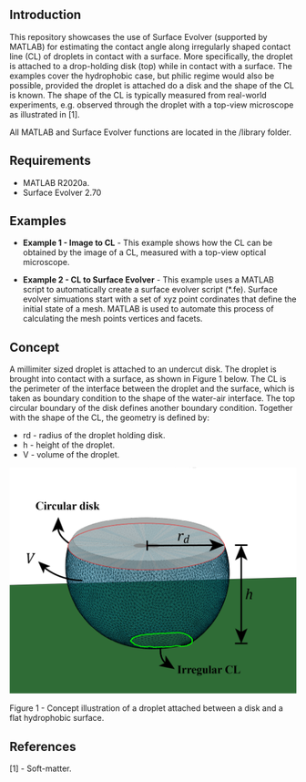 ## Introduction
This repository showcases the use of Surface Evolver (supported by MATLAB) for estimating the contact angle along irregularly shaped contact line (CL) of droplets in contact with a surface. More specifically, the droplet is attached to a drop-holding disk (top) while in contact with a surface. The examples cover the hydrophobic case, but philic regime would also be possible, provided the droplet is attached do a disk and the shape of the CL is known. The shape of the CL is typically measured from real-world experiments, e.g. observed through the droplet with a top-view microscope as illustrated in [1].

All MATLAB and Surface Evolver functions are located in the /library folder.

## Requirements
- MATLAB R2020a.
- Surface Evolver 2.70

## Examples

- **Example 1 - Image to CL** - This example shows how the CL can be obtained by the image of a CL, measured with a top-view optical microscope.

-  **Example 2 - CL to Surface Evolver** - This example uses a MATLAB script to automatically create a surface evolver script (*.fe). Surface evolver simuations start with a set of xyz point cordinates that define the initial state of a mesh. MATLAB is used to automate this process of calculating the mesh points vertices and facets.

## Concept

A millimiter sized droplet is attached to an undercut disk. The droplet is brought into contact with a surface, as shown in Figure 1 below. The CL is the perimeter of the interface between the droplet and the surface, which is taken as boundary condition to the shape of the water-air interface. The top circular boundary of the disk defines another boundary condition.
Together with the shape of the CL, the geometry is defined by:

- rd - radius of the droplet holding disk.
- h - height of the droplet.
- V - volume of the droplet.

![Alt text](Droplet_Anotated.png "Optional title")

Figure 1 - Concept illustration of a droplet attached between a disk and a flat hydrophobic surface.




## References
[1] - Soft-matter.